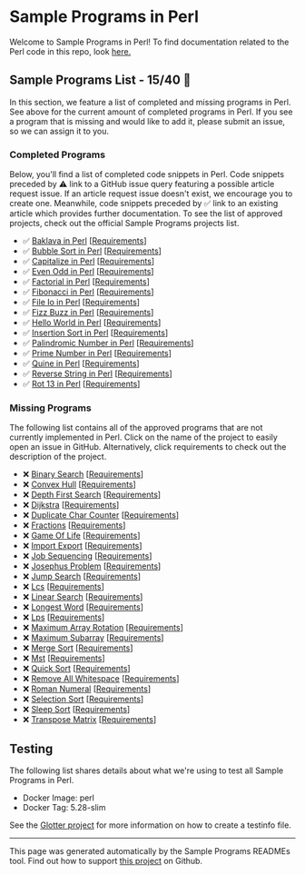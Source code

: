 # Sample Programs in Perl

Welcome to Sample Programs in Perl! To find documentation related to the Perl code in this repo, look [here.](https://sampleprograms.io/languages/perl)

## Sample Programs List - 15/40 :thinking:

In this section, we feature a list of completed and missing programs in Perl. See above for the current amount of completed programs in Perl. If you see a program that is missing and would like to add it, please submit an issue, so we can assign it to you.

### Completed Programs

Below, you'll find a list of completed code snippets in Perl. Code snippets preceded by :warning: link to a GitHub issue query featuring a possible article request issue. If an article request issue doesn't exist, we encourage you to create one. Meanwhile, code snippets preceded by :white_check_mark: link to an existing article which provides further documentation. To see the list of approved projects, check out the official Sample Programs projects list.

- :white_check_mark: [Baklava in Perl](https://sampleprograms.io/projects/baklava/perl) [[Requirements](https://sampleprograms.io/projects/baklava)]
- :white_check_mark: [Bubble Sort in Perl](https://sampleprograms.io/projects/bubble-sort/perl) [[Requirements](https://sampleprograms.io/projects/bubble-sort)]
- :white_check_mark: [Capitalize in Perl](https://sampleprograms.io/projects/capitalize/perl) [[Requirements](https://sampleprograms.io/projects/capitalize)]
- :white_check_mark: [Even Odd in Perl](https://sampleprograms.io/projects/even-odd/perl) [[Requirements](https://sampleprograms.io/projects/even-odd)]
- :white_check_mark: [Factorial in Perl](https://sampleprograms.io/projects/factorial/perl) [[Requirements](https://sampleprograms.io/projects/factorial)]
- :white_check_mark: [Fibonacci in Perl](https://sampleprograms.io/projects/fibonacci/perl) [[Requirements](https://sampleprograms.io/projects/fibonacci)]
- :white_check_mark: [File Io in Perl](https://sampleprograms.io/projects/file-io/perl) [[Requirements](https://sampleprograms.io/projects/file-io)]
- :white_check_mark: [Fizz Buzz in Perl](https://sampleprograms.io/projects/fizz-buzz/perl) [[Requirements](https://sampleprograms.io/projects/fizz-buzz)]
- :white_check_mark: [Hello World in Perl](https://sampleprograms.io/projects/hello-world/perl) [[Requirements](https://sampleprograms.io/projects/hello-world)]
- :white_check_mark: [Insertion Sort in Perl](https://sampleprograms.io/projects/insertion-sort/perl) [[Requirements](https://sampleprograms.io/projects/insertion-sort)]
- :white_check_mark: [Palindromic Number in Perl](https://sampleprograms.io/projects/palindromic-number/perl) [[Requirements](https://sampleprograms.io/projects/palindromic-number)]
- :white_check_mark: [Prime Number in Perl](https://sampleprograms.io/projects/prime-number/perl) [[Requirements](https://sampleprograms.io/projects/prime-number)]
- :white_check_mark: [Quine in Perl](https://sampleprograms.io/projects/quine/perl) [[Requirements](https://sampleprograms.io/projects/quine)]
- :white_check_mark: [Reverse String in Perl](https://sampleprograms.io/projects/reverse-string/perl) [[Requirements](https://sampleprograms.io/projects/reverse-string)]
- :white_check_mark: [Rot 13 in Perl](https://sampleprograms.io/projects/rot-13/perl) [[Requirements](https://sampleprograms.io/projects/rot-13)]

### Missing Programs

The following list contains all of the approved programs that are not currently implemented in Perl. Click on the name of the project to easily open an issue in GitHub. Alternatively, click requirements to check out the description of the project.

- :x: [Binary Search](https://github.com/TheRenegadeCoder/sample-programs/issues/new?assignees=&labels=enhancement&template=code-snippet-request.md&title=Add+Binary+Search+in+Perl) [[Requirements](https://sampleprograms.io/projects/binary-search)]
- :x: [Convex Hull](https://github.com/TheRenegadeCoder/sample-programs/issues/new?assignees=&labels=enhancement&template=code-snippet-request.md&title=Add+Convex+Hull+in+Perl) [[Requirements](https://sampleprograms.io/projects/convex-hull)]
- :x: [Depth First Search](https://github.com/TheRenegadeCoder/sample-programs/issues/new?assignees=&labels=enhancement&template=code-snippet-request.md&title=Add+Depth+First+Search+in+Perl) [[Requirements](https://sampleprograms.io/projects/depth-first-search)]
- :x: [Dijkstra](https://github.com/TheRenegadeCoder/sample-programs/issues/new?assignees=&labels=enhancement&template=code-snippet-request.md&title=Add+Dijkstra+in+Perl) [[Requirements](https://sampleprograms.io/projects/dijkstra)]
- :x: [Duplicate Char Counter](https://github.com/TheRenegadeCoder/sample-programs/issues/new?assignees=&labels=enhancement&template=code-snippet-request.md&title=Add+Duplicate+Char+Counter+in+Perl) [[Requirements](https://sampleprograms.io/projects/duplicate-char-counter)]
- :x: [Fractions](https://github.com/TheRenegadeCoder/sample-programs/issues/new?assignees=&labels=enhancement&template=code-snippet-request.md&title=Add+Fractions+in+Perl) [[Requirements](https://sampleprograms.io/projects/fractions)]
- :x: [Game Of Life](https://github.com/TheRenegadeCoder/sample-programs/issues/new?assignees=&labels=enhancement&template=code-snippet-request.md&title=Add+Game+Of+Life+in+Perl) [[Requirements](https://sampleprograms.io/projects/game-of-life)]
- :x: [Import Export](https://github.com/TheRenegadeCoder/sample-programs/issues/new?assignees=&labels=enhancement&template=code-snippet-request.md&title=Add+Import+Export+in+Perl) [[Requirements](https://sampleprograms.io/projects/import-export)]
- :x: [Job Sequencing](https://github.com/TheRenegadeCoder/sample-programs/issues/new?assignees=&labels=enhancement&template=code-snippet-request.md&title=Add+Job+Sequencing+in+Perl) [[Requirements](https://sampleprograms.io/projects/job-sequencing)]
- :x: [Josephus Problem](https://github.com/TheRenegadeCoder/sample-programs/issues/new?assignees=&labels=enhancement&template=code-snippet-request.md&title=Add+Josephus+Problem+in+Perl) [[Requirements](https://sampleprograms.io/projects/josephus-problem)]
- :x: [Jump Search](https://github.com/TheRenegadeCoder/sample-programs/issues/new?assignees=&labels=enhancement&template=code-snippet-request.md&title=Add+Jump+Search+in+Perl) [[Requirements](https://sampleprograms.io/projects/jump-search)]
- :x: [Lcs](https://github.com/TheRenegadeCoder/sample-programs/issues/new?assignees=&labels=enhancement&template=code-snippet-request.md&title=Add+Lcs+in+Perl) [[Requirements](https://sampleprograms.io/projects/lcs)]
- :x: [Linear Search](https://github.com/TheRenegadeCoder/sample-programs/issues/new?assignees=&labels=enhancement&template=code-snippet-request.md&title=Add+Linear+Search+in+Perl) [[Requirements](https://sampleprograms.io/projects/linear-search)]
- :x: [Longest Word](https://github.com/TheRenegadeCoder/sample-programs/issues/new?assignees=&labels=enhancement&template=code-snippet-request.md&title=Add+Longest+Word+in+Perl) [[Requirements](https://sampleprograms.io/projects/longest-word)]
- :x: [Lps](https://github.com/TheRenegadeCoder/sample-programs/issues/new?assignees=&labels=enhancement&template=code-snippet-request.md&title=Add+Lps+in+Perl) [[Requirements](https://sampleprograms.io/projects/lps)]
- :x: [Maximum Array Rotation](https://github.com/TheRenegadeCoder/sample-programs/issues/new?assignees=&labels=enhancement&template=code-snippet-request.md&title=Add+Maximum+Array+Rotation+in+Perl) [[Requirements](https://sampleprograms.io/projects/maximum-array-rotation)]
- :x: [Maximum Subarray](https://github.com/TheRenegadeCoder/sample-programs/issues/new?assignees=&labels=enhancement&template=code-snippet-request.md&title=Add+Maximum+Subarray+in+Perl) [[Requirements](https://sampleprograms.io/projects/maximum-subarray)]
- :x: [Merge Sort](https://github.com/TheRenegadeCoder/sample-programs/issues/new?assignees=&labels=enhancement&template=code-snippet-request.md&title=Add+Merge+Sort+in+Perl) [[Requirements](https://sampleprograms.io/projects/merge-sort)]
- :x: [Mst](https://github.com/TheRenegadeCoder/sample-programs/issues/new?assignees=&labels=enhancement&template=code-snippet-request.md&title=Add+Mst+in+Perl) [[Requirements](https://sampleprograms.io/projects/mst)]
- :x: [Quick Sort](https://github.com/TheRenegadeCoder/sample-programs/issues/new?assignees=&labels=enhancement&template=code-snippet-request.md&title=Add+Quick+Sort+in+Perl) [[Requirements](https://sampleprograms.io/projects/quick-sort)]
- :x: [Remove All Whitespace](https://github.com/TheRenegadeCoder/sample-programs/issues/new?assignees=&labels=enhancement&template=code-snippet-request.md&title=Add+Remove+All+Whitespace+in+Perl) [[Requirements](https://sampleprograms.io/projects/remove-all-whitespace)]
- :x: [Roman Numeral](https://github.com/TheRenegadeCoder/sample-programs/issues/new?assignees=&labels=enhancement&template=code-snippet-request.md&title=Add+Roman+Numeral+in+Perl) [[Requirements](https://sampleprograms.io/projects/roman-numeral)]
- :x: [Selection Sort](https://github.com/TheRenegadeCoder/sample-programs/issues/new?assignees=&labels=enhancement&template=code-snippet-request.md&title=Add+Selection+Sort+in+Perl) [[Requirements](https://sampleprograms.io/projects/selection-sort)]
- :x: [Sleep Sort](https://github.com/TheRenegadeCoder/sample-programs/issues/new?assignees=&labels=enhancement&template=code-snippet-request.md&title=Add+Sleep+Sort+in+Perl) [[Requirements](https://sampleprograms.io/projects/sleep-sort)]
- :x: [Transpose Matrix](https://github.com/TheRenegadeCoder/sample-programs/issues/new?assignees=&labels=enhancement&template=code-snippet-request.md&title=Add+Transpose+Matrix+in+Perl) [[Requirements](https://sampleprograms.io/projects/transpose-matrix)]

## Testing

The following list shares details about what we're using to test all Sample Programs in Perl.

- Docker Image: perl
- Docker Tag: 5.28-slim

See the [Glotter project](https://github.com/auroq/glotter) for more information on how to create a testinfo file.

---

This page was generated automatically by the Sample Programs READMEs tool. Find out how to support [this project](https://github.com/TheRenegadeCoder/sample-programs-readmes) on Github.